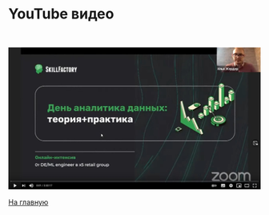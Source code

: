 # YouTube видео

<br>

[![IMAGE ALT TEXT](/img/7sShfqDn398.jpg)](https://www.youtube.com/embed/Uo1n_Wn9oPg "Video Title")


[На главную](../mainPage.md)
